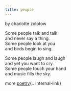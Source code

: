 ```yaml
---
title: people
---
```

by charlotte zolotow

Some people talk and talk  
and never say a thing.  
Some people look at you  
and birds begin to sing.  

Some people laugh and laugh  
and yet you want to cry.  
Some people touch your hand  
and music fills the sky.  


more [poetry](/poetry){:. internal-link}

